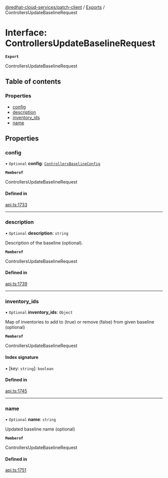 [@redhat-cloud-services/patch-client](../README.md) / [Exports](../modules.md) / ControllersUpdateBaselineRequest

# Interface: ControllersUpdateBaselineRequest

**`Export`**

ControllersUpdateBaselineRequest

## Table of contents

### Properties

- [config](ControllersUpdateBaselineRequest.md#config)
- [description](ControllersUpdateBaselineRequest.md#description)
- [inventory\_ids](ControllersUpdateBaselineRequest.md#inventory_ids)
- [name](ControllersUpdateBaselineRequest.md#name)

## Properties

### config

• `Optional` **config**: [`ControllersBaselineConfig`](ControllersBaselineConfig.md)

**`Memberof`**

ControllersUpdateBaselineRequest

#### Defined in

[api.ts:1733](https://github.com/RedHatInsights/javascript-clients/blob/main/packages/patch/api.ts#L1733)

___

### description

• `Optional` **description**: `string`

Description of the baseline (optional).

**`Memberof`**

ControllersUpdateBaselineRequest

#### Defined in

[api.ts:1739](https://github.com/RedHatInsights/javascript-clients/blob/main/packages/patch/api.ts#L1739)

___

### inventory\_ids

• `Optional` **inventory\_ids**: `Object`

Map of inventories to add to (true) or remove (false) from given baseline (optional)

**`Memberof`**

ControllersUpdateBaselineRequest

#### Index signature

▪ [key: `string`]: `boolean`

#### Defined in

[api.ts:1745](https://github.com/RedHatInsights/javascript-clients/blob/main/packages/patch/api.ts#L1745)

___

### name

• `Optional` **name**: `string`

Updated baseline name (optional)

**`Memberof`**

ControllersUpdateBaselineRequest

#### Defined in

[api.ts:1751](https://github.com/RedHatInsights/javascript-clients/blob/main/packages/patch/api.ts#L1751)

